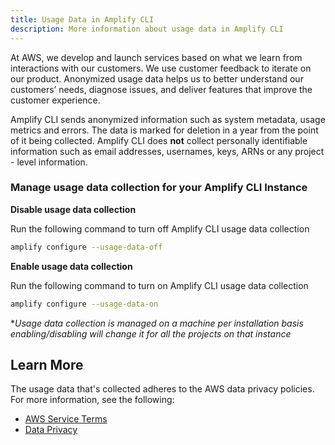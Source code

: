 ```yaml
---
title: Usage Data in Amplify CLI
description: More information about usage data in Amplify CLI
---  
```


At AWS, we develop and launch services based on what we learn from interactions with our customers. We use customer feedback to iterate on our product. Anonymized usage data helps us to better understand our customers’ needs, diagnose issues, and deliver features that improve the customer experience.

Amplify CLI sends anonymized information such as system metadata, usage metrics and errors. The data is marked for deletion in a year from the point of it being collected. Amplify CLI does **not** collect personally identifiable information such as email addresses, usernames, keys, ARNs or any project - level information.

### Manage usage data collection for your Amplify CLI Instance

**Disable usage data collection**

Run the following command to turn off Amplify CLI usage data collection

```bash
amplify configure --usage-data-off
```

**Enable usage data collection**

Run the following command to turn on Amplify CLI usage data collection

```bash
amplify configure --usage-data-on
```

**Usage data collection is managed on a machine per installation basis enabling/disabling will change it for all the projects on that instance*

## Learn More

The usage data that's collected adheres to the AWS data privacy policies. For more information, see the following:

- [AWS Service Terms](https://aws.amazon.com/service-terms/)
- [Data Privacy](https://aws.amazon.com/compliance/data-privacy-faq/)
